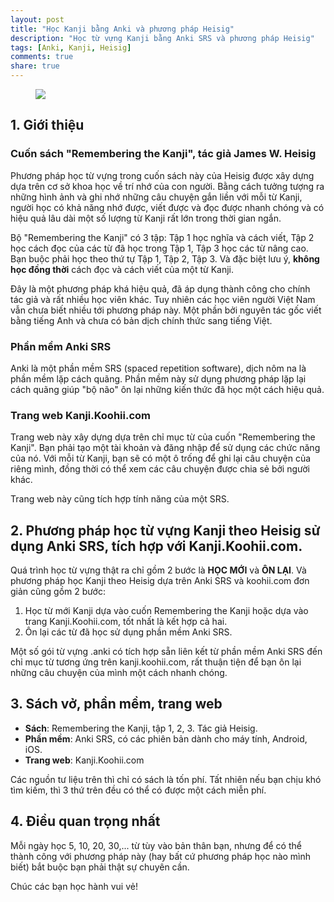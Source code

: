 ```yaml
---
layout: post
title: "Học Kanji bằng Anki và phương pháp Heisig"
description: "Học từ vựng Kanji bằng Anki SRS và phương pháp Heisig"
tags: [Anki, Kanji, Heisig]
comments: true
share: true
---
```


<figure><img src="http://3.bp.blogspot.com/-ECUSB9L_b5Y/U10XmaYjoqI/AAAAAAAAADM/0eLOQvEKRfY/s640/remembering+the+kanji.png"/></figure>

## 1. Giới thiệu

### Cuốn sách "Remembering the Kanji", tác giả James W. Heisig

Phương pháp học từ vựng trong cuốn sách này của Heisig được xây dựng dựa trên cơ sở khoa học về trí nhớ của con người. Bằng cách tưởng tượng ra những hình ảnh và ghi nhớ những câu chuyện gắn liền với mỗi từ Kanji, người học có khả năng nhớ được, viết được và đọc được nhanh chóng và có hiệu quả lâu dài một số lượng từ Kanji rất lớn trong thời gian ngắn.

Bộ "Remembering the Kanji" có 3 tập: Tập 1 học nghĩa và cách viết, Tập 2 học cách đọc của các từ đã học trong Tập 1, Tập 3 học các từ nâng cao. Bạn buộc phải học theo thứ tự Tập 1, Tập 2, Tập 3. Và đặc biệt lưu ý, <b>không học đồng thời</b> cách đọc và cách viết của một từ Kanji.

Đây là một phương pháp khá hiệu quả, đã áp dụng thành công cho chính tác giả và rất nhiều học viên khác. Tuy nhiên các học viên người Việt Nam vẫn chưa biết nhiều tới phương pháp này. Một phần bởi nguyên tác gốc viết bằng tiếng Anh và chưa có bản dịch chính thức sang tiếng Việt.


### Phần mềm Anki SRS

Anki là một phần mềm SRS (spaced repetition software), dịch nôm na là phần mềm lặp cách quãng. Phần mềm này sử dụng phương pháp lặp lại cách quãng giúp "bộ não" ôn lại những kiến thức đã học một cách hiệu quả.

### Trang web Kanji.Koohii.com

Trang web này xây dựng dựa trên chỉ mục từ của cuốn "Remembering the Kanji". Bạn phải tạo một tài khoản và đăng nhập để sử dụng các chức năng của nó. Với mỗi từ Kanji, bạn sẽ có một ô trống để ghi lại câu chuyện của riêng mình, đồng thời có thể xem các câu chuyện được chia sẻ bởi người khác.

Trang web này cũng tích hợp tính năng của một SRS.


## 2. Phương pháp học từ vựng Kanji theo Heisig sử dụng Anki SRS, tích hợp với Kanji.Koohii.com.

Quá trình học từ vựng thật ra chỉ gồm 2 bước là **HỌC MỚI** và **ÔN LẠI**. Và phương pháp học Kanji theo Heisig dựa trên Anki SRS và koohii.com đơn giản cũng gồm 2 bước:

1. Học từ mới Kanji dựa vào cuốn Remembering the Kanji hoặc dựa vào trang Kanji.Koohii.com, tốt nhất là kết hợp cả hai.
2. Ôn lại các từ đã học sử dụng phần mềm Anki SRS.

Một số gói từ vựng .anki có tích hợp sẵn liên kết từ phần mềm Anki SRS đến chỉ mục từ tương ứng trên kanji.koohii.com, rất thuận tiện để bạn ôn lại những câu chuyện của mình một cách nhanh chóng.

## 3. Sách vở, phần mềm, trang web

* **Sách**: Remembering the Kanji, tập 1, 2, 3. Tác giả Heisig.
* **Phần mềm**: Anki SRS, có các phiên bản dành cho máy tính, Android, iOS.
* **Trang web**: Kanji.Koohii.com

Các nguồn tư liệu trên thì chỉ có sách là tốn phí. Tất nhiên nếu bạn chịu khó tìm kiếm, thì 3 thứ trên đều có thể có được một cách miễn phí.


## 4. Điều quan trọng nhất

Mỗi ngày học 5, 10, 20, 30,... từ tùy vào bản thân bạn, nhưng để có thể thành công với phương pháp này (hay bất cứ phương pháp học nào mình biết) bắt buộc bạn phải thật sự chuyên cần.

Chúc các bạn học hành vui vẻ!
